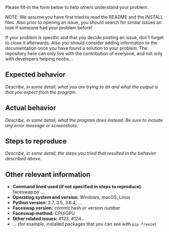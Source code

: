 Please fill-in the form below to help others understand your problem.

NOTE: We assume you have first tried to read the README and the INSTALL files. Also prior to  opening an issue, you should search for similar issues an look if someone had your problem before! 

If your problem is specific and that you decide posting an issue, don't forget to close it afterwards. Also you should consider adding information to the documentation once you have found a solution to your problem. The repository here can only live with the contribution of everyone, and not only with developers helping noobs...

## Expected behavior

*Describe, in some detail, what you are trying to do and what the output is that you expect from the program.*

## Actual behavior

*Describe, in some detail, what the program does instead. Be sure to include any error message or screenshots.*

## Steps to reproduce

*Describe, in some detail, the steps you tried that resulted in the behavior described above.*

## Other relevant information
- **Command lined used (if not specified in steps to reproduce)**: faceswap.py ...
- **Operating system and version:** Windows, macOS, Linux 
- **Python version:** 2.7, 3.5, 3.6.4, ...
- **Faceswap version:** commit hash or version number
- **Faceswap method:** CPU/GPU
- **Other related issues:** #123, #124...
- ... (for example, installed packages that you can see with `pip freeze`)

